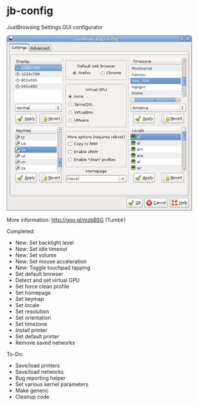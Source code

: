 jb-config
=========

JustBrowsing Settings GUI configurator

![Screenshot](/jb-settings.gif)

More information: http://goo.gl/mzbB5G (Tumblr)

Completed:
* New: Set backlight level
* New: Set idle timeout
* New: Set volume
* New: Set mouse acceleration
* New: Toggle touchpad tapping
* Set default browser
* Detect and set virtual GPU
* Set force clean profile
* Set homepage
* Set keymap 
* Set locale
* Set resolution
* Set orientation
* Set timezone
* Install printer
* Set default printer
* Remove saved networks

To-Do:
* Save/load printers
* Save/load networks
* Bug reporting helper
* Set various kernel parameters
* Make generic
* Cleanup code
